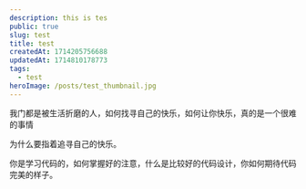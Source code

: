 ```yaml
---
description: this is tes
public: true
slug: test
title: test
createdAt: 1714205756688
updatedAt: 1714810178773
tags:
  - test
heroImage: /posts/test_thumbnail.jpg
---
```

我门都是被生活折磨的人，如何找寻自己的快乐，如何让你快乐，真的是一个很难的事情



为什么要指着追寻自己的快乐。

你是学习代码的，如何掌握好的注意，什么是比较好的代码设计，你如何期待代码完美的样子。
